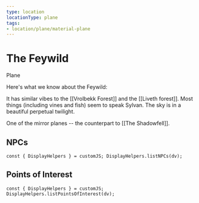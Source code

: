 ```yaml
---
type: location
locationType: plane
tags: 
- location/plane/material-plane
---
```


# The Feywild
Plane

Here's what we know about the Feywild:

It has similar vibes to the [[Vrolbekk Forest]] and the [[Liveth forest]]. Most things (including vines and fish) seem to speak Sylvan. The sky is in a beautiful perpetual twilight. 

One of the mirror planes -- the counterpart to [[The Shadowfell]].

## NPCs
```dataviewjs
const { DisplayHelpers } = customJS; DisplayHelpers.listNPCs(dv);
```

## Points of Interest
```dataviewjs
const { DisplayHelpers } = customJS; DisplayHelpers.listPointsOfInterest(dv);
```
